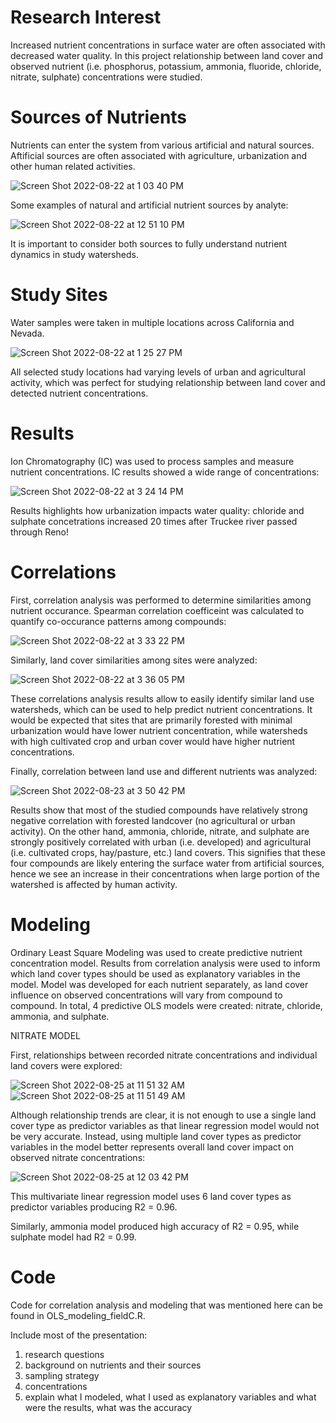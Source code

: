 # Research Interest

Increased nutrient concentrations in surface water are often associated with decreased water quality. In this project relationship between land cover and observed nutrient (i.e. phosphorus, potassium, ammonia, fluoride, chloride, nitrate, sulphate) concentrations were studied. 

# Sources of Nutrients

Nutrients can enter the system from various artificial and natural sources. Aftificial sources are often associated with agriculture, urbanization and other human related activities. 

![Screen Shot 2022-08-22 at 1 03 40 PM](https://user-images.githubusercontent.com/111301407/185978243-b4efa836-019b-4383-9aa3-dbf21b4cae28.png)

Some examples of natural and artificial nutrient sources by analyte:

![Screen Shot 2022-08-22 at 12 51 10 PM](https://user-images.githubusercontent.com/111301407/185976533-8090d8f1-8e9d-4f4e-a579-6d3ad7911eeb.png)

It is important to consider both sources to fully understand nutrient dynamics in study watersheds.

# Study Sites

Water samples were taken in multiple locations across California and Nevada. 

![Screen Shot 2022-08-22 at 1 25 27 PM](https://user-images.githubusercontent.com/111301407/185982274-f7fa8081-645c-4b20-a5a9-1b2449a144f5.png)

All selected study locations had varying levels of urban and agricultural activity, which was perfect for studying relationship between land cover and detected nutrient concentrations. 

# Results

Ion Chromatography (IC) was used to process samples and measure nutrient concentrations. IC results showed a wide range of concentrations:

![Screen Shot 2022-08-22 at 3 24 14 PM](https://user-images.githubusercontent.com/111301407/186002836-fdf9b45c-4dd6-4357-ac72-1db5ad5bf611.png)

Results highlights how urbanization impacts water quality: chloride and sulphate concetrations increased 20 times after Truckee river passed through Reno!

# Correlations 

First, correlation analysis was performed to determine similarities among nutrient occurance. Spearman correlation coefficeint was calculated to quantify co-occurance patterns among compounds:

![Screen Shot 2022-08-22 at 3 33 22 PM](https://user-images.githubusercontent.com/111301407/186003734-5953d90a-b079-4e07-bb63-a8a8d98f2974.png)

Similarly, land cover similarities among sites were analyzed:

![Screen Shot 2022-08-22 at 3 36 05 PM](https://user-images.githubusercontent.com/111301407/186004200-e283f6e9-96c5-4f04-ab89-d06f08d865c3.png)

These correlations analysis results allow to easily identify similar land use watersheds, which can be used to help predict nutrient concentrations. It would be expected that sites that are primarily forested with minimal urbanization would have lower nutrient concentration, while watersheds with high cultivated crop and urban cover would have higher nutrient concentrations.

Finally, correlation between land use and different nutrients was analyzed:

![Screen Shot 2022-08-23 at 3 50 42 PM](https://user-images.githubusercontent.com/111301407/186253122-1a62973a-a466-4261-8670-aade09aea1e8.png)

Results show that most of the studied compounds have relatively strong negative correlation with forested landcover (no agricultural or urban activity). On the other hand, ammonia, chloride, nitrate, and sulphate are strongly positively correlated with urban (i.e. developed) and agricultural (i.e. cultivated crops, hay/pasture, etc.) land covers. This signifies that these four compounds are likely entering the surface water from artificial sources, hence we see an increase in their concentrations when large portion of the watershed is affected by human activity. 

# Modeling

Ordinary Least Square Modeling was used to create predictive nutrient concentration model. Results from correlation analysis were used to inform which land cover types should be used as explanatory variables in the model. Model was developed for each nutrient separately, as land cover influence on observed concentrations will vary from compound to compound. In total, 4 predictive OLS models were created: nitrate, chloride, ammonia, and sulphate. 

NITRATE MODEL

First, relationships between recorded nitrate concentrations and individual land covers were explored:

![Screen Shot 2022-08-25 at 11 51 32 AM](https://user-images.githubusercontent.com/111301407/186712023-1e5c9ebd-6fd8-4469-bbcd-cd4e32250754.png)
![Screen Shot 2022-08-25 at 11 51 49 AM](https://user-images.githubusercontent.com/111301407/186712051-22887c82-d412-4e77-9204-5a3d1ab56074.png)

Although relationship trends are clear, it is not enough to use a single land cover type as predictor variables as that linear regression model would not be very accurate. Instead, using multiple land cover types as predictor variables in the model better represents overall land cover impact on observed nitrate concentrations:

![Screen Shot 2022-08-25 at 12 03 42 PM](https://user-images.githubusercontent.com/111301407/186714578-5e5ae523-e86b-4635-916a-356538e96dbe.png)

This multivariate linear regression model uses 6 land cover types as predictor variables producing R2 = 0.96.

Similarly, ammonia model produced high accuracy of R2 = 0.95, while sulphate model had R2 = 0.99. 

# Code

Code for correlation analysis and modeling that was mentioned here can be found in OLS_modeling_fieldC.R.


Include most of the presentation:
1) research questions
2) background on nutrients and their sources
3) sampling strategy
4) concentrations
5) explain what I modeled, what I used as explanatory variables and what were the results, what was the accuracy



